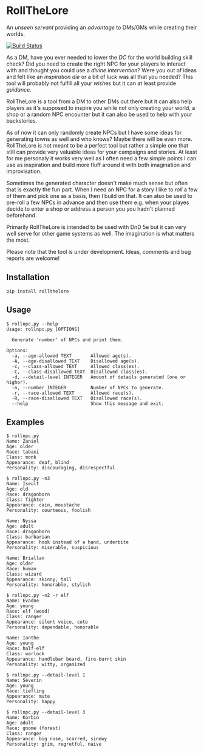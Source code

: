 # RollTheLore
An *unseen servant* providing an *advantage* to DMs/GMs while creating their worlds.

[![Build Status](https://travis-ci.com/geckon/rollthelore.svg?branch=master)](https://travis-ci.com/geckon/rollthelore)

As a DM, have you ever needed to lower the *DC* for the world building skill
check? Did you need to create the right NPC for your players to interact with
and thought you could use a *divine intervention*? Were you out of ideas and
felt like an *inspiration die* or a bit of *luck* was all that you needed? This
tool will probably not fulfill all your *wish*es but it can at least provide
*guidance*.

RollTheLore is a tool from a DM to other DMs out there but it can also help
players as it's supposed to inspire you while not only creating your world,
a shop or a random NPC encounter but it can also be used to help with your
backstories.

As of now it can only randomly create NPCs but I have some ideas for generating
towns as well and who knows? Maybe there will be even more. RollTheLore is not
meant to be a perfect tool but rather a simple one that still can provide very
valuable ideas for your campaigns and stories. At least for me personaly it
works very well as I often need a few simple points I can use as inspiration
and build more fluff around it with both imagination and improvisation.

Sometimes the generated character doesn't make much sense but often that is
exactly the fun part. When I need an NPC for a story I like to *roll* a few of
them and pick one as a basis, then I build on that. It can also be used to
pre-roll a few NPCs in advance and then use them e.g. when your playes decide
to enter a shop or address a person you you hadn't planned beforehand.

Primarily RollTheLore is intended to be used with DnD 5e but it can very well
serve for other game systems as well. The imagination is what matters the most.

Please note that the tool is under development. Ideas, comments and bug reports are
welcome!

## Installation

```
pip install rollthelore
```

## Usage

```
$ rollnpc.py --help
Usage: rollnpc.py [OPTIONS]

  Generate 'number' of NPCs and print them.

Options:
  -a, --age-allowed TEXT       Allowed age(s).
  -A, --age-disallowed TEXT    Disallowed age(s).
  -c, --class-allowed TEXT     Allowed class(es).
  -C, --class-disallowed TEXT  Disallowed class(es).
  -d, --detail-level INTEGER   Amount of details generated (one or higher).
  -n, --number INTEGER         Number of NPCs to generate.
  -r, --race-allowed TEXT      Allowed race(s).
  -R, --race-disallowed TEXT   Disallowed race(s).
  --help                       Show this message and exit.
```

## Examples

```
$ rollnpc.py
Name: Zaniel
Age: older
Race: tabaxi
Class: monk
Appearance: deaf, blind
Personality: discouraging, disrespectful
```

```
$ rollnpc.py -n3
Name: Iseult
Age: old
Race: dragonborn
Class: fighter
Appearance: cain, moustache
Personality: courteous, foolish

Name: Nyssa
Age: adult
Race: dragonborn
Class: barbarian
Appearance: hook instead of a hand, underbite
Personality: miserable, suspicious

Name: Briallan
Age: older
Race: human
Class: wizard
Appearance: skinny, tall
Personality: honorable, stylish
```

```
$ rollnpc.py -n2 -r elf
Name: Evadne
Age: young
Race: elf (wood)
Class: ranger
Appearance: silent voice, cute
Personality: dependable, honorable

Name: Ianthe
Age: young
Race: half-elf
Class: warlock
Appearance: handlebar beard, fire-burnt skin
Personality: witty, organized
```

```
$ rollnpc.py --detail-level 1
Name: Séverin
Age: young
Race: tiefling
Appearance: mute
Personality: happy
```

```
$ rollnpc.py --detail-level 3
Name: Korbin
Age: adult
Race: gnome (forest)
Class: ranger
Appearance: big nose, scarred, sinewy
Personality: grim, regretful, naive

```
